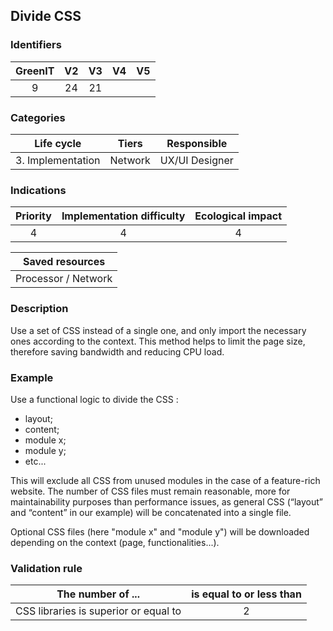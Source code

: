 ## Divide CSS

### Identifiers

| GreenIT | V2  | V3  | V4  | V5  |
| :-----: | :-: | :-: | :-: | :-: |
|    9    | 24  | 21  |     |     |

### Categories

|    Life cycle     |  Tiers  |  Responsible   |
| :---------------: | :-----: | :------------: |
| 3. Implementation | Network | UX/UI Designer |

### Indications

| Priority | Implementation difficulty | Ecological impact |
| :------: | :-----------------------: | :---------------: |
|    4     |             4             |         4         |

|   Saved resources   |
| :-----------------: |
| Processor / Network |

### Description

Use a set of CSS instead of a single one, and only import the necessary ones according to the context. This method helps to limit the page size, therefore saving bandwidth and reducing CPU load.

### Example

Use a functional logic to divide the CSS :

- layout;
- content;
- module x;
- module y;
- etc...

This will exclude all CSS from unused modules in the case of a feature-rich website.
The number of CSS files must remain reasonable, more for maintainability purposes than performance issues,
as general CSS (“layout” and “content” in our example) will be concatenated into a single file.

Optional CSS files (here "module x" and "module y") will be downloaded depending on the context (page, functionalities...).

### Validation rule

| The number of ...                     | is equal to or less than |
| ------------------------------------- | :----------------------: |
| CSS libraries is superior or equal to |            2             |
